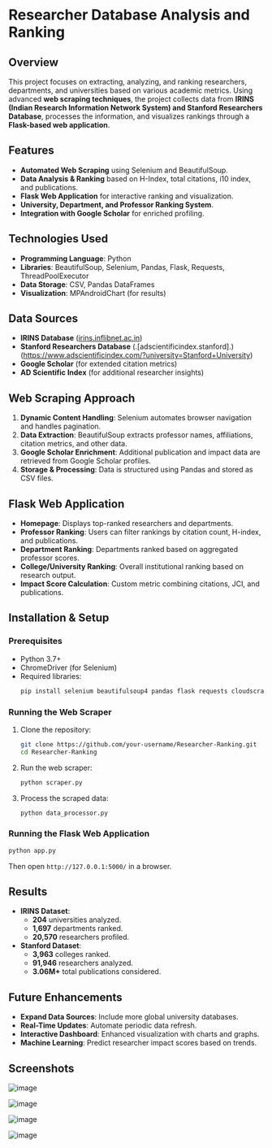 # Researcher Database Analysis and Ranking

## Overview
This project focuses on extracting, analyzing, and ranking researchers, departments, and universities based on various academic metrics. Using advanced **web scraping techniques**, the project collects data from **IRINS (Indian Research Information Network System) and Stanford Researchers Database**, processes the information, and visualizes rankings through a **Flask-based web application**.

## Features
- **Automated Web Scraping** using Selenium and BeautifulSoup.
- **Data Analysis & Ranking** based on H-Index, total citations, i10 index, and publications.
- **Flask Web Application** for interactive ranking and visualization.
- **University, Department, and Professor Ranking System**.
- **Integration with Google Scholar** for enriched profiling.

## Technologies Used
- **Programming Language**: Python
- **Libraries**: BeautifulSoup, Selenium, Pandas, Flask, Requests, ThreadPoolExecutor
- **Data Storage**: CSV, Pandas DataFrames
- **Visualization**: MPAndroidChart (for results)

## Data Sources
- **IRINS Database** ([irins.inflibnet.ac.in](https://irins.inflibnet.ac.in/))
- **Stanford Researchers Database** (.[adscientificindex.stanford].)(https://www.adscientificindex.com/?university=Stanford+University)
- **Google Scholar** (for extended citation metrics)
- **AD Scientific Index** (for additional researcher insights)

## Web Scraping Approach
1. **Dynamic Content Handling**: Selenium automates browser navigation and handles pagination.
2. **Data Extraction**: BeautifulSoup extracts professor names, affiliations, citation metrics, and other data.
3. **Google Scholar Enrichment**: Additional publication and impact data are retrieved from Google Scholar profiles.
4. **Storage & Processing**: Data is structured using Pandas and stored as CSV files.

## Flask Web Application
- **Homepage**: Displays top-ranked researchers and departments.
- **Professor Ranking**: Users can filter rankings by citation count, H-index, and publications.
- **Department Ranking**: Departments ranked based on aggregated professor scores.
- **College/University Ranking**: Overall institutional ranking based on research output.
- **Impact Score Calculation**: Custom metric combining citations, JCI, and publications.

## Installation & Setup
### Prerequisites
- Python 3.7+
- ChromeDriver (for Selenium)
- Required libraries:
  ```sh
  pip install selenium beautifulsoup4 pandas flask requests cloudscraper
  ```

### Running the Web Scraper
1. Clone the repository:
   ```sh
   git clone https://github.com/your-username/Researcher-Ranking.git
   cd Researcher-Ranking
   ```
2. Run the web scraper:
   ```sh
   python scraper.py
   ```
3. Process the scraped data:
   ```sh
   python data_processor.py
   ```

### Running the Flask Web Application
```sh
python app.py
```
Then open `http://127.0.0.1:5000/` in a browser.

## Results
- **IRINS Dataset**:
  - **204** universities analyzed.
  - **1,697** departments ranked.
  - **20,570** researchers profiled.
- **Stanford Dataset**:
  - **3,963** colleges ranked.
  - **91,946** researchers analyzed.
  - **3.06M+** total publications considered.

## Future Enhancements
- **Expand Data Sources**: Include more global university databases.
- **Real-Time Updates**: Automate periodic data refresh.
- **Interactive Dashboard**: Enhanced visualization with charts and graphs.
- **Machine Learning**: Predict researcher impact scores based on trends.

## Screenshots
![image](https://github.com/user-attachments/assets/622d4f18-9a95-42e5-8f52-01eb74c98e54)

![image](https://github.com/user-attachments/assets/484cdc2e-9a2c-4459-b529-dc1cd9af68b1)

![image](https://github.com/user-attachments/assets/d14cbd21-9662-40fb-98d9-a61db6ab16c2)

![image](https://github.com/user-attachments/assets/a42aaa45-01a2-4dc4-96be-70b2541abb24)






